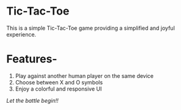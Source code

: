 # Tic-Tac-Toe

This is a simple Tic-Tac-Toe game providing a simplified and joyful experience.

# Features- 
1. Play against another human player on the same device
2. Choose between X and O symbols
3. Enjoy a colorful and responsive UI

_Let the battle begin!!_
